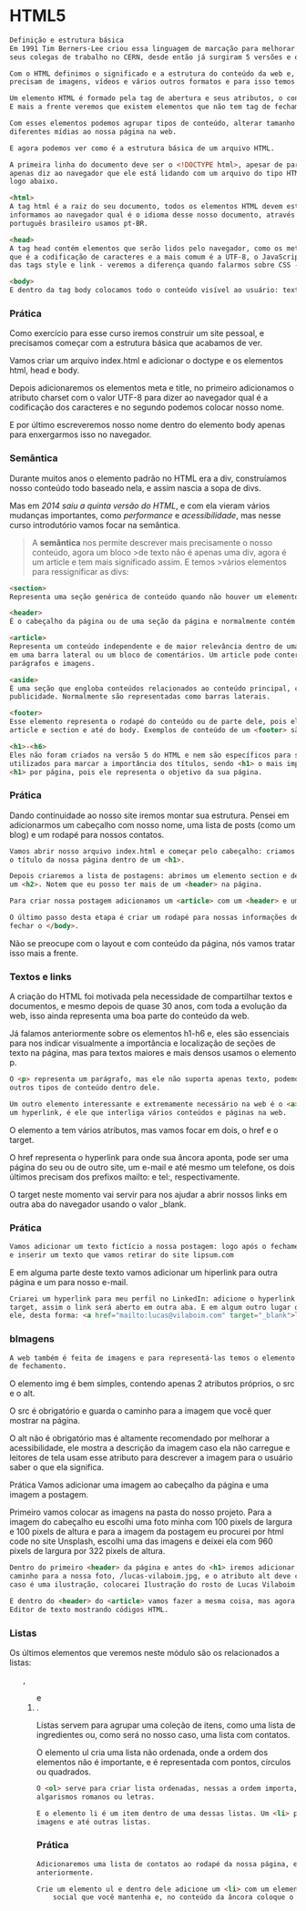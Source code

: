 # HTML5

~~~~HTML
Definição e estrutura básica
Em 1991 Tim Berners-Lee criou essa linguagem de marcação para melhorar a comunicação entre ele e 
seus colegas de trabalho no CERN, desde então já surgiram 5 versões e o HTML se tornou a base da web.

Com o HTML definimos o significado e a estrutura do conteúdo da web e, além de texto, nossas páginas 
precisam de imagens, vídeos e vários outros formatos e para isso temos os elementos HTML.

Um elemento HTML é formado pela tag de abertura e seus atributos, o conteúdo e uma tag de fechamento. 
E mais a frente veremos que existem elementos que não tem tag de fechamento.

Com esses elementos podemos agrupar tipos de conteúdo, alterar tamanho e forma de fontes e adicionar 
diferentes mídias ao nossa página na web.

E agora podemos ver como é a estrutura básica de um arquivo HTML.

A primeira linha do documento deve ser o <!DOCTYPE html>, apesar de parecer um elemento HTML ela 
apenas diz ao navegador que ele está lidando com um arquivo do tipo HTML5. Os elementos HTML vem 
logo abaixo.

<html>
A tag html é a raiz do seu documento, todos os elementos HTML devem estar dentro dela. E nela nós 
informamos ao navegador qual é o idioma desse nosso documento, através do atributo lang, para o 
português brasileiro usamos pt-BR.

<head>
A tag head contém elementos que serão lidos pelo navegador, como os metadados - um exemplo é o charset, 
que é a codificação de caracteres e a mais comum é a UTF-8, o JavaScript com a tag script, o CSS através 
das tags style e link - veremos a diferença quando falarmos sobre CSS - e o título da página com a tag title.

<body>
E dentro da tag body colocamos todo o conteúdo visível ao usuário: textos, imagens, vídeos.
~~~~

### Prática

Como exercício para esse curso iremos construir um site pessoal, e precisamos começar com a estrutura 
básica que acabamos de ver.

Vamos criar um arquivo index.html e adicionar o doctype e os elementos html, head e body.

Depois adicionaremos os elementos meta e title, no primeiro adicionamos o atributo charset com o valor UTF-8 
para dizer ao navegador qual é a codificação dos caracteres e no segundo podemos colocar nosso nome.

E por último escreveremos nosso nome dentro do elemento body apenas para enxergarmos isso no navegador.

### Semântica

Durante muitos anos o elemento padrão no HTML era a div, construíamos nosso conteúdo todo baseado nela, e assim nascia 
a sopa de divs.

Mas em _2014 saiu a quinta versão do HTML_, e com ela vieram vários mudanças importantes, como _performance_ e 
_acessibilidade_, mas nesse curso introdutório vamos focar na semântica.

>A **semântica** nos permite descrever mais precisamente o nosso conteúdo, 
>agora um bloco >de texto não é apenas uma div, agora é um article e tem 
>mais significado assim. E temos >vários elementos para ressignificar as divs:

~~~~HTML
<section>
Representa uma seção genérica de conteúdo quando não houver um elemento mais específico para isso.

<header>
É o cabeçalho da página ou de uma seção da página e normalmente contém logotipos, menus, campos de busca.

<article>
Representa um conteúdo independente e de maior relevância dentro de uma página, como um post de blog, uma notícia 
em uma barra lateral ou um bloco de comentários. Um article pode conter outros elementos, como header, cabeçalhos,
parágrafos e imagens.

<aside>
É uma seção que engloba conteúdos relacionados ao conteúdo principal, como artigos relacionados, biografia do autor e
publicidade. Normalmente são representadas como barras laterais.

<footer>
Esse elemento representa o rodapé do conteúdo ou de parte dele, pois ele é aceito dentro de vários elementos, como
article e section e até do body. Exemplos de conteúdo de um <footer> são informações de autor e links relacionados.

<h1>-<h6>
Eles não foram criados na versão 5 do HTML e nem são específicos para semântica, mas servem para esse propósito. São
utilizados para marcar a importância dos títulos, sendo <h1> o mais importante e <h6> o menos. Uma dica: use apenas um 
<h1> por página, pois ele representa o objetivo da sua página.
~~~~

### Prática

Dando continuidade ao nosso site iremos montar sua estrutura. Pensei em adicionarmos um cabeçalho com nosso nome, 
uma lista de posts (como um blog) e um rodapé para nossos contatos.

~~~~HTML
Vamos abrir nosso arquivo index.html e começar pelo cabeçalho: criamos um <header> logo abaixo do <body> e colocamos 
o título da nossa página dentro de um <h1>.

Depois criaremos a lista de postagens: abrimos um elemento section e dentro dele adicionamos outro <header> contendo
um <h2>. Notem que eu posso ter mais de um <header> na página.

Para criar nossa postagem adicionamos um <article> com um <header> e um <h3>.

O último passo desta etapa é criar um rodapé para nossas informações de contato: crie um elemento footer antes de 
fechar o </body>.
~~~~

Não se preocupe com o layout e com conteúdo da página, nós vamos tratar isso mais a frente.

### Textos e links

A criação do HTML foi motivada pela necessidade de compartilhar textos e documentos, e mesmo depois de quase 30 anos,
com toda a evolução da web, isso ainda representa uma boa parte do conteúdo da web.

Já falamos anteriormente sobre os elementos h1-h6 e, eles são essenciais para nos indicar visualmente a importância e 
localização de seções de texto na página, mas para textos maiores e mais densos usamos o elemento p.

~~~~HTML
O <p> representa um parágrafo, mas ele não suporta apenas texto, podemos adicionar imagens, código, vídeos e vários 
outros tipos de conteúdo dentro dele.

Um outro elemento interessante e extremamente necessário na web é o <a> - que significa anchor/âncora, ele representa 
um hyperlink, é ele que interliga vários conteúdos e páginas na web.
~~~~

O elemento a tem vários atributos, mas vamos focar em dois, o href e o target.

O href representa o hyperlink para onde sua âncora aponta, pode ser uma página do seu ou de outro site, um e-mail e 
até mesmo um telefone, os dois últimos precisam dos prefixos mailto: e tel:, respectivamente.

O target neste momento vai servir para nos ajudar a abrir nossos links em outra aba do navegador usando o valor _blank.

### Prática

~~~~HTML
Vamos adicionar um texto fictício a nossa postagem: logo após o fechamento do </header> vamos adicionar um elemento p 
e inserir um texto que vamos retirar do site lipsum.com
~~~~

E em alguma parte deste texto vamos adicionar um hiperlink para outra página e um para nosso e-mail.

~~~~HTML
Criarei um hyperlink para meu perfil no LinkedIn: adicione o hyperlink no atributo href e o valor _blank no atributo 
target, assim o link será aberto em outra aba. E em algum outro lugar do texto adicionarei meu e-mail e um link para 
ele, desta forma: <a href="mailto:lucas@vilaboim.com" target="_blank">lucas@vilaboim.com</a>
~~~~

### bImagens

~~~~HTML
A web também é feita de imagens e para representá-las temos o elemento <img>, ele é um daqueles elementos sem tag 
de fechamento.
~~~~

O elemento img é bem simples, contendo apenas 2 atributos próprios, o src e o alt.

O src é obrigatório e guarda o caminho para a imagem que você quer mostrar na página.

O alt não é obrigatório mas é altamente recomendado por melhorar a acessibilidade, ele mostra a descrição da imagem 
caso ela não carregue e leitores de tela usam esse atributo para descrever a imagem para o usuário saber o que ela 
significa.

Prática
Vamos adicionar uma imagem ao cabeçalho da página e uma imagem a postagem.

Primeiro vamos colocar as imagens na pasta do nosso projeto. Para a imagem do cabeçalho eu escolhi uma foto minha com 
100 pixels de largura e 100 pixels de altura e para a imagem da postagem eu procurei por html code no site Unsplash, 
escolhi uma das imagens e deixei ela com 960 pixels de largura por 322 pixels de altura.

~~~~HTML
Dentro do primeiro <header> da página e antes do <h1> iremos adicionar um elemento img e no atributo src colocamos o 
caminho para a nossa foto, /lucas-vilaboim.jpg, e o atributo alt deve conter um significado para a imagem, como no meu 
caso é uma ilustração, colocarei Ilustração do rosto de Lucas Vilaboim.

E dentro do <header> do <article> vamos fazer a mesma coisa, mas agora depois do <h3>, e no atributo alt colocaremos 
Editor de texto mostrando códigos HTML.
~~~~

### Listas

Os últimos elementos que veremos neste módulo são os relacionados a listas: <ul>, <ol> e <li>.

Listas servem para agrupar uma coleção de itens, como uma lista de ingredientes ou, como será no nosso caso, uma lista
com contatos.

O elemento ul cria uma lista não ordenada, onde a ordem dos elementos não é importante, e é representada com pontos,
círculos ou quadrados.

~~~~HTML
O <ol> serve para criar lista ordenadas, nessas a ordem importa, portanto elas são representadas com números,
algarismos romanos ou letras.

E o elemento li é um item dentro de uma dessas listas. Um <li> pode conter vários tipos de conteúdos, como parágrafos, 
imagens e até outras listas.
~~~~

### Prática

~~~~HTML
Adicionaremos uma lista de contatos ao rodapé da nossa página, e para isso usaremos também o elemento a que vimos 
anteriormente.

Crie um elemento ul e dentro dele adicione um <li> com um elemento a, no atributo href adicione o link de alguma rede 
    social que você mantenha e, no conteúdo da âncora coloque o nome dessa rede.
~~~~